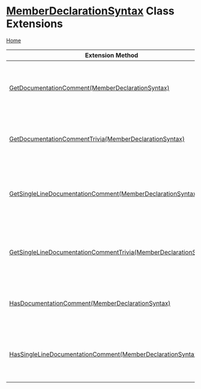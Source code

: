 <a name="_top"></a>

# [MemberDeclarationSyntax](https://docs.microsoft.com/en-us/dotnet/api/microsoft.codeanalysis.csharp.syntax.memberdeclarationsyntax) Class Extensions

[Home](../../../../../README.md#_top)

| Extension Method | Summary |
| ---------------- | ------- |
| [GetDocumentationComment(MemberDeclarationSyntax)](../../../../../Roslynator/CSharp/SyntaxExtensions/GetDocumentationComment/README.md#_top) | Returns documentation comment syntax that is part of the specified declaration\. |
| [GetDocumentationCommentTrivia(MemberDeclarationSyntax)](../../../../../Roslynator/CSharp/SyntaxExtensions/GetDocumentationCommentTrivia/README.md#_top) | Returns documentation comment that is part of the specified declaration\. |
| [GetSingleLineDocumentationComment(MemberDeclarationSyntax)](../../../../../Roslynator/CSharp/SyntaxExtensions/GetSingleLineDocumentationComment/README.md#_top) | Returns single\-line documentation comment syntax that is part of the specified declaration\. |
| [GetSingleLineDocumentationCommentTrivia(MemberDeclarationSyntax)](../../../../../Roslynator/CSharp/SyntaxExtensions/GetSingleLineDocumentationCommentTrivia/README.md#_top) | Returns single\-line documentation comment that is part of the specified declaration\. |
| [HasDocumentationComment(MemberDeclarationSyntax)](../../../../../Roslynator/CSharp/SyntaxExtensions/HasDocumentationComment/README.md#_top) | Returns true if the specified declaration has a documentation comment\. |
| [HasSingleLineDocumentationComment(MemberDeclarationSyntax)](../../../../../Roslynator/CSharp/SyntaxExtensions/HasSingleLineDocumentationComment/README.md#_top) | Returns true if the specified declaration has a single\-line documentation comment\. |

